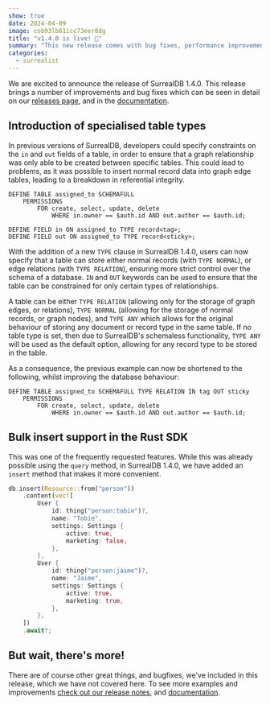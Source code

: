 ```yaml
---
show: true
date: 2024-04-09
image: cob93lb61icc73eer8dg
title: "v1.4.0 is live! 🎉"
summary: "This new release comes with bug fixes, performance improvements, and feature updates to -insert thing-"
categories:
  - surrealist
---
```


We are excited to announce the release of SurrealDB 1.4.0. This release brings a number of improvements and bug fixes which can be seen in detail on our [releases page](https://surrealdb.com/releases/?utm_source=blog&utm_medium=post), and in the [documentation](https://surrealdb.com/docs/?utm_source=blog&utm_medium=post).

## Introduction of specialised table types

In previous versions of SurrealDB, developers could specify constraints on the `in` and `out` fields of a table, in order to ensure that a graph relationship was only able to be created between specific tables. This could lead to problems, as it was possible to insert normal record data into graph edge tables, leading to a breakdown in referential integrity.

```surql
DEFINE TABLE assigned_to SCHEMAFULL
    PERMISSIONS
        FOR create, select, update, delete 
            WHERE in.owner == $auth.id AND out.author == $auth.id;

DEFINE FIELD in ON assigned_to TYPE record<tag>;
DEFINE FIELD out ON assigned_to TYPE record<sticky>;
```

With the addition of a new `TYPE` clause in SurrealDB 1.4.0, users can now specify that a table can store either normal records (with `TYPE NORMAL`), or edge relations (with `TYPE RELATION`), ensuring more strict control over the schema of a database. `IN` and `OUT` keywords can be used to ensure that the table can be constrained for only certain types of relationships.

A table can be either `TYPE RELATION` (allowing only for the storage of graph edges, or relations), `TYPE NORMAL` (allowing for the storage of normal records, or graph nodes), and `TYPE ANY` which allows for the original behaviour of storing any document or record type in the same table. If no table type is set, then due to SurrealDB's schemaless functionality, `TYPE ANY` will be used as the default option, allowing for any record type to be stored in the table.

As a consequence, the previous example can now be shortened to the following, whilst improving the database behaviour:

```surql
DEFINE TABLE assigned_to SCHEMAFULL TYPE RELATION IN tag OUT sticky
    PERMISSIONS
        FOR create, select, update, delete 
            WHERE in.owner == $auth.id AND out.author == $auth.id;
```

## Bulk insert support in the Rust SDK

This was one of the frequently requested features. While this was already possible using the `query` method, in SurrealDB 1.4.0, we have added an `insert` method that makes it more convenient.

```rust
db.insert(Resource::from("person"))
    .content(vec![
        User {
            id: thing("person:tobie")?,
            name: "Tobie",
            settings: Settings {
                active: true,
                marketing: false,
            },
        },
        User {
            id: thing("person:jaime")?,
            name: "Jaime",
            settings: Settings {
                active: true,
                marketing: true,
            },
        },
    ])
    .await?;
```

## But wait, there's more!

There are of course other great things, and bugfixes, we've included in this release, which we have not covered here. To see more examples and improvements [check out our release notes](https://surrealdb.com/releases/?utm_source=blog&utm_medium=post), and [documentation](https://surrealdb.com/docs/?utm_source=blog&utm_medium=post).
